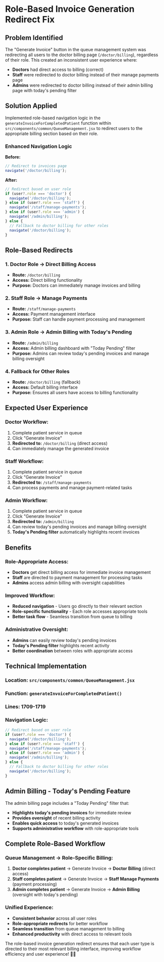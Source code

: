 # Role-Based Invoice Generation Redirect Fix

## Problem Identified

The "Generate Invoice" button in the queue management system was redirecting all users to the doctor billing page (`/doctor/billing`), regardless of their role. This created an inconsistent user experience where:

- **Doctors** had direct access to billing (correct)
- **Staff** were redirected to doctor billing instead of their manage payments page
- **Admins** were redirected to doctor billing instead of their admin billing page with today's pending filter

## Solution Applied

Implemented role-based navigation logic in the `generateInvoiceForCompletedPatient` function within `src/components/common/QueueManagement.jsx` to redirect users to the appropriate billing section based on their role.

### **Enhanced Navigation Logic**

**Before:**
```javascript
// Redirect to invoices page
navigate('/doctor/billing');
```

**After:**
```javascript
// Redirect based on user role
if (user?.role === 'doctor') {
  navigate('/doctor/billing');
} else if (user?.role === 'staff') {
  navigate('/staff/manage-payments');
} else if (user?.role === 'admin') {
  navigate('/admin/billing');
} else {
  // Fallback to doctor billing for other roles
  navigate('/doctor/billing');
}
```

## Role-Based Redirects

### **1. Doctor Role → Direct Billing Access**
- **Route:** `/doctor/billing`
- **Access:** Direct billing functionality
- **Purpose:** Doctors can immediately manage invoices and billing

### **2. Staff Role → Manage Payments**
- **Route:** `/staff/manage-payments`
- **Access:** Payment management interface
- **Purpose:** Staff can handle payment processing and management

### **3. Admin Role → Admin Billing with Today's Pending**
- **Route:** `/admin/billing`
- **Access:** Admin billing dashboard with "Today Pending" filter
- **Purpose:** Admins can review today's pending invoices and manage billing oversight

### **4. Fallback for Other Roles**
- **Route:** `/doctor/billing` (fallback)
- **Access:** Default billing interface
- **Purpose:** Ensures all users have access to billing functionality

## Expected User Experience

### **Doctor Workflow:**
1. Complete patient service in queue
2. Click "Generate Invoice"
3. **Redirected to:** `/doctor/billing` (direct access)
4. Can immediately manage the generated invoice

### **Staff Workflow:**
1. Complete patient service in queue
2. Click "Generate Invoice"
3. **Redirected to:** `/staff/manage-payments`
4. Can process payments and manage payment-related tasks

### **Admin Workflow:**
1. Complete patient service in queue
2. Click "Generate Invoice"
3. **Redirected to:** `/admin/billing`
4. Can review today's pending invoices and manage billing oversight
5. **Today's Pending filter** automatically highlights recent invoices

## Benefits

### **Role-Appropriate Access:**
- **Doctors** get direct billing access for immediate invoice management
- **Staff** are directed to payment management for processing tasks
- **Admins** access admin billing with oversight capabilities

### **Improved Workflow:**
- **Reduced navigation** - Users go directly to their relevant section
- **Role-specific functionality** - Each role accesses appropriate tools
- **Better task flow** - Seamless transition from queue to billing

### **Administrative Oversight:**
- **Admins** can easily review today's pending invoices
- **Today's Pending filter** highlights recent activity
- **Better coordination** between roles with appropriate access

## Technical Implementation

### **Location:** `src/components/common/QueueManagement.jsx`
### **Function:** `generateInvoiceForCompletedPatient()`
### **Lines:** 1709-1719

### **Navigation Logic:**
```javascript
// Redirect based on user role
if (user?.role === 'doctor') {
  navigate('/doctor/billing');
} else if (user?.role === 'staff') {
  navigate('/staff/manage-payments');
} else if (user?.role === 'admin') {
  navigate('/admin/billing');
} else {
  // Fallback to doctor billing for other roles
  navigate('/doctor/billing');
}
```

## Admin Billing - Today's Pending Feature

The admin billing page includes a "Today Pending" filter that:
- **Highlights today's pending invoices** for immediate review
- **Provides oversight** of recent billing activity
- **Enables quick access** to today's generated invoices
- **Supports administrative workflow** with role-appropriate tools

## Complete Role-Based Workflow

### **Queue Management → Role-Specific Billing:**

1. **Doctor completes patient** → Generate Invoice → **Doctor Billing** (direct access)
2. **Staff completes patient** → Generate Invoice → **Staff Manage Payments** (payment processing)
3. **Admin completes patient** → Generate Invoice → **Admin Billing** (oversight with today's pending)

### **Unified Experience:**
- **Consistent behavior** across all user roles
- **Role-appropriate redirects** for better workflow
- **Seamless transition** from queue management to billing
- **Enhanced productivity** with direct access to relevant tools

The role-based invoice generation redirect ensures that each user type is directed to their most relevant billing interface, improving workflow efficiency and user experience! 🎯✨

